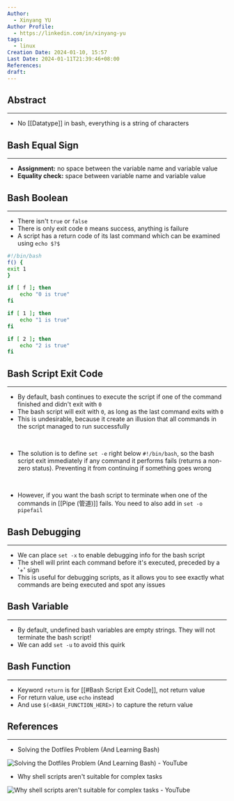 ```yaml
---
Author:
  - Xinyang YU
Author Profile:
  - https://linkedin.com/in/xinyang-yu
tags:
  - linux
Creation Date: 2024-01-10, 15:57
Last Date: 2024-01-11T21:39:46+08:00
References: 
draft: 
---
```

## Abstract
---
- No [[Datatype]] in bash, everything is a string of characters

## Bash Equal Sign
---
- **Assignment:** no space between the variable name and variable value
- **Equality check:** space between variable name and variable value

## Bash Boolean
---
- There isn't `true` or `false`
- There is only exit code `0` means success, anything is failure 
- A script has a return code of its last command which can be examined using `echo $?$`
```bash
#!/bin/bash
f() {
exit 1
}

if [ f ]; then
	echo "0 is true"
fi

if [ 1 ]; then
	echo "1 is true"
fi

if [ 2 ]; then
	echo "2 is true"
fi
```

## Bash Script Exit Code
---
- By default, bash continues to execute the script if one of the command finished and didn't exit with `0`
- The bash script will exit with `0`, as long as the last command exits with `0`
- This is undesirable, because it create an illusion that all commands in the script managed to run successfully
</br>

- The solution is to define `set -e` right below `#!/bin/bash`, so the bash script exit immediately if any command it performs fails (returns a non-zero status). Preventing it from continuing if something goes wrong
</br>

- However, if you want the bash script to terminate when one of the commands in [[Pipe (管道)]] fails. You need to also add in `set -o pipefail`

## Bash Debugging
---
- We can place `set -x` to enable debugging info for the bash script
- The shell will print each command before it's executed, preceded by a '+' sign
- This is useful for debugging scripts, as it allows you to see exactly what commands are being executed and spot any issues
## Bash Variable
---
- By default, undefined bash variables are empty strings. They will not terminate the bash script!
- We can add `set -u` to avoid this quirk

## Bash Function
---
- Keyword `return` is for [[#Bash Script Exit Code]], not return value
- For return value, use `echo` instead
- And use `$(<BASH_FUNCTION_HERE>)` to capture the return value

## References
---
- Solving the Dotfiles Problem (And Learning Bash)

![Solving the Dotfiles Problem (And Learning Bash) - YouTube](https://youtu.be/mSXOYhfDFYo?si=TgqGOyXC-2AL_eJW)

- Why shell scripts aren't suitable for complex tasks

![Why shell scripts aren't suitable for complex tasks - YouTube](https://youtu.be/-tSI7mjRGZs?si=7K6fbvxXXKfpnZEC)
